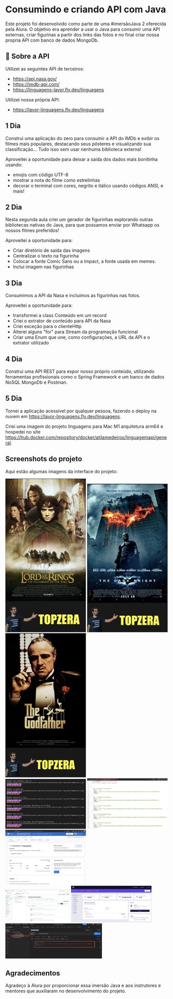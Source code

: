 # Consumindo e criando API com Java

Este projeto foi desenvolvido como parte de uma #imersãoJava 2 oferecida pela Alura. O objetivo era aprender a usar o Java para consumir uma API externas, criar figurinas a partir dos links das fotos e no final criar nossa propria API com banco de dados MongoDb.


## 📙 Sobre a API

Utilizei as seguintes API de terceiros:

- https://api.nasa.gov/
- https://imdb-api.com/
- https://linguagens-lavor.fly.dev/linguagens

Utilizei nossa própria API:

- https://lavor-linguagens.fly.dev/linguagens


## 1 Dia

Construi uma aplicação do zero para consumir a API do IMDb e exibir os filmes mais populares, destacando seus pôsteres e visualizando sua classificação... Tudo isso sem usar nenhuma biblioteca externa!

Aproveitei a oportunidade para deixar a saída dos dados mais bonitinha usando:
- emojis com código UTF-8 
- mostrar a nota do filme como estrelinhas 
- decorar o terminal com cores, negrito e itálico usando códigos ANSI, e mais!


## 2 Dia

Nesta segunda aula criei um gerador de figurinhas explorando outras bibliotecas nativas do Java, para que possamos enviar por Whatsapp os nossos filmes preferidos!

Aproveitei a oportunidade para:
- Criar diretório de saída das imagens
- Centralizar o texto na figurinha
- Colocar a fonte Comic Sans ou a Impact, a fonte usada em memes.
- Inclui imagem nas figurinhas

## 3 Dia

Consumimos a API da Nasa e incluímos as figurinhas nas fotos.

Aproveitei a oportunidade para:
- transformei a class Conteúdo em um record
- Criei o extrator de conteúdo para API da Nasa
- Criei exceção para o clienteHttp
- Alterei alguns "for" para Stream da programação funcional
- Criar uma Enum que une, como configurações, a URL da API e o extrator utilizado


## 4 Dia

Construi uma API REST para expor nosso próprio conteúdo, utilizando ferramentas profissionais como o Spring Framework e um banco de dados NoSQL MongoDb e Postman.

## 5 Dia

 Tornei a aplicação acessível por qualquer pessoa, fazendo o deploy na nuvem em https://lavor-linguagens.fly.dev/linguagens. 

 Criei uma imagem do projeto linguagens para Mac M1 arquitetura arm64 e hospedei no site https://hub.docker.com/repository/docker/atilamedeiros/linguagemapi/general.

## Screenshots do projeto

Aqui estão algumas imagens da interface do projeto:

<div>
<img src="https://github.com/AtilaMedeiros/imersao-java-2/blob/main/fotos_projeto/senhor-dos-aneis.jpg" width="250">
<img src="https://github.com/AtilaMedeiros/imersao-java-2/blob/main/fotos_projeto/batman.jpg" width="250">
<img src="https://github.com/AtilaMedeiros/imersao-java-2/blob/main/fotos_projeto/poderoso-chefao.jpg" width="250">
</div>
<div>
<img src="https://github.com/AtilaMedeiros/imersao-java-2/blob/main/fotos_projeto/terminal_formatado.jpg" width="250">
<img src="https://github.com/AtilaMedeiros/imersao-java-2/blob/main/fotos_projeto/JSON_SRV_FLY.jpg" width="250">
<img src="https://github.com/AtilaMedeiros/imersao-java-2/blob/main/fotos_projeto/imagem-docker.jpg" width="250">
</div>
<div>
<img src="https://github.com/AtilaMedeiros/imersao-java-2/blob/main/fotos_projeto/MongoDb.jpg" width="200">
<img src="https://github.com/AtilaMedeiros/imersao-java-2/blob/main/fotos_projeto/Deploy-Fly.jpg" width="250">
<img src="https://github.com/AtilaMedeiros/imersao-java-2/blob/main/fotos_projeto/postman.jpg" width="300">

</div>





## Agradecimentos

Agradeço à Alura por proporcionar essa imersão Java e aos instrutores e mentores que auxiliaram no desenvolvimento do projeto. 